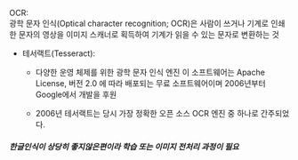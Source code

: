 OCR:  
광학 문자 인식(Optical character recognition; OCR)은 사람이 쓰거나 기계로 인쇄한 문자의 영상을 이미지 스캐너로 획득하여 기계가 읽을 수 있는 문자로 변환하는 것

- 테서랙트(Tesseract):     
  - 다양한 운영 체제를 위한 광학 문자 인식 엔진 이 소프트웨어는 Apache License, 버전 2.0 에 따라 배포되는 무료 소프트웨어이며 2006년부터 Google에서 개발을 후원

  - 2006년 테서랙트는 당시 가장 정확한 오픈 소스 OCR 엔진 중 하나로 간주되었다.

##### 한글인식이 상당히 좋지않은편이라 학습 또는 이미지 전처리 과정이 필요

